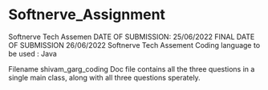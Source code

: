 # Softnerve_Assignment

Softnerve Tech Assemen
DATE OF SUBMISSION: 25/06/2022 FINAL DATE OF SUBMISSION 26/06/2022
Softnerve Tech Assement Coding language to be used : Java

Filename shivam_garg_coding
Doc file contains all the three questions in a single main class, along with all three questions sperately.
